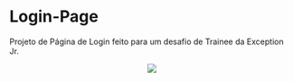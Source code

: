 # Login-Page

Projeto de Página de Login feito para um desafio de Trainee da Exception Jr.

<div align="center">
  <img src="https://github.com/user-attachments/assets/5d0f3aec-86da-4646-b682-52579817421b">
</div>
